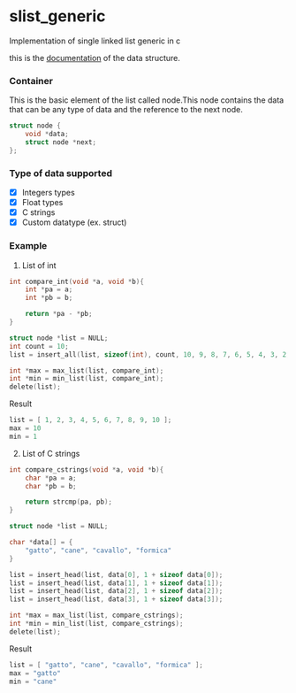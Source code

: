 # slist_generic
Implementation of single linked list generic in c



this is the [documentation](https://omarmohsenibus.github.io/slist_generic/index.html) of the data structure. 


### Container
This is the basic element of the list called node.This node contains the data that can be any type of data and the reference to the next node. 
```c
struct node {
	void *data;
	struct node *next;
};
```
### Type of data supported
- [x] Integers types
- [x] Float types
- [x] C strings
- [x] Custom datatype (ex. struct)

### Example
1) List of int
```c
int compare_int(void *a, void *b){
    int *pa = a;
    int *pb = b;

    return *pa - *pb;
}
```
```c
struct node *list = NULL;
int count = 10;
list = insert_all(list, sizeof(int), count, 10, 9, 8, 7, 6, 5, 4, 3, 2, 1);

int *max = max_list(list, compare_int);
int *min = min_list(list, compare_int);
delete(list);
```
Result
```c
list = [ 1, 2, 3, 4, 5, 6, 7, 8, 9, 10 ];
max = 10
min = 1
```

2) List of C strings
```c
int compare_cstrings(void *a, void *b){
    char *pa = a;
    char *pb = b;

    return strcmp(pa, pb);
}
```
```c
struct node *list = NULL;

char *data[] = {
    "gatto", "cane", "cavallo", "formica"
}

list = insert_head(list, data[0], 1 + sizeof data[0]);
list = insert_head(list, data[1], 1 + sizeof data[1]);
list = insert_head(list, data[2], 1 + sizeof data[2]);
list = insert_head(list, data[3], 1 + sizeof data[3]);

int *max = max_list(list, compare_cstrings);
int *min = min_list(list, compare_cstrings);
delete(list);
```
Result
```c
list = [ "gatto", "cane", "cavallo", "formica" ];
max = "gatto"
min = "cane"
```

